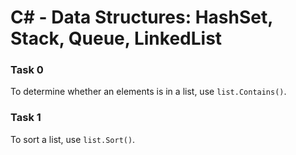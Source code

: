 # C# - Data Structures: HashSet, Stack, Queue, LinkedList

### Task 0
To determine whether an elements is in a list, use `list.Contains()`.

### Task 1
To sort a list, use `list.Sort()`.